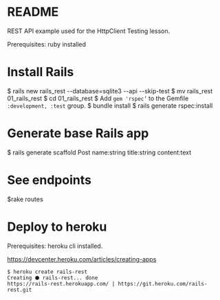 # README

REST API example used for the HttpClient Testing lesson.

Prerequisites: ruby installed

# Install Rails

$ rails new rails_rest --database=sqlite3 --api --skip-test
$ mv rails_rest 01_rails_rest
$ cd 01_rails_rest
$ Add `gem 'rspec’` to the Gemfile   `:development, :test` group.
$ bundle install
$ rails generate rspec:install

# Generate base Rails app

$ rails generate scaffold Post name:string title:string content:text

# See endpoints

$rake routes

# Deploy to heroku

Prerequisites: heroku cli installed.

https://devcenter.heroku.com/articles/creating-apps

```
$ heroku create rails-rest
Creating ⬢ rails-rest... done
https://rails-rest.herokuapp.com/ | https://git.heroku.com/rails-rest.git
```